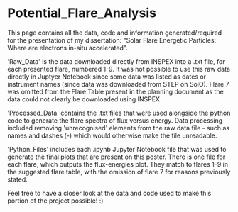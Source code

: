 # Potential_Flare_Analysis

This page contains all the data, code and information generated/required for the presentation of my dissertation: "Solar Flare Energetic Particles: Where are electrons in-situ accelerated".

'Raw_Data' is the data downloaded directly from INSPEX into a .txt file, for each presented flare, numbered 1-9. It was not possible to use this raw data directly in Juptyer Notebook since some data was listed as dates or instrument names (since data was downloaded from STEP on SolO). Flare 7 was omitted from the Flare Table present in the planning document as the data could not clearly be downloaded using INSPEX.

'Processed_Data' contains the .txt files that were used alongside the python code to generate the flare spectra of flux versus energy. Data processing included removing 'unrecognised' elements from the raw data file - such as names and dashes (-) which would otherwise make the file unreadable.

'Python_Files' includes each .ipynb Jupyter Notebook file that was used to generate the final plots that are present on this poster. There is one file for each flare, which outputs the flux-energies plot. They match to flares 1-9 in the suggested flare table, with the omission of flare 7 for reasons previously stated.

Feel free to have a closer look at the data and code used to make this portion of the project possible! :)
